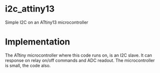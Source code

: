 # i2c_attiny13
Simple I2C on an ATtiny13 microcontroller

# Implementation
The ATtiny microcontroller where this code runs on, is an I2C slave. It can response on relay on/off commands and ADC readout.
The microcontroller is small, the code also.
